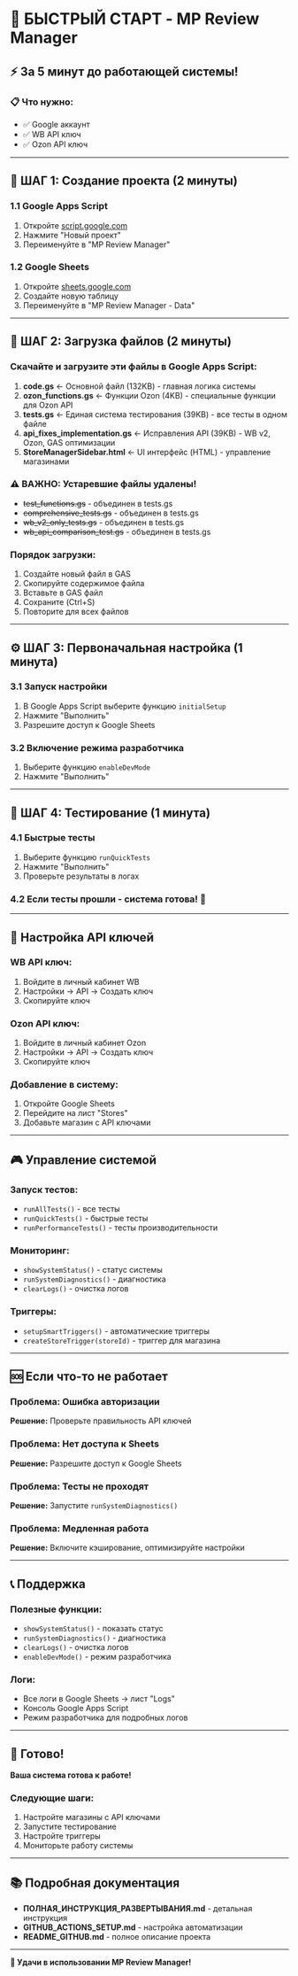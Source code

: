 # 🚀 БЫСТРЫЙ СТАРТ - MP Review Manager

## ⚡ За 5 минут до работающей системы!

### 📋 Что нужно:
- ✅ Google аккаунт
- ✅ WB API ключ
- ✅ Ozon API ключ

---

## 🎯 ШАГ 1: Создание проекта (2 минуты)

### 1.1 Google Apps Script
1. Откройте [script.google.com](https://script.google.com)
2. Нажмите "Новый проект"
3. Переименуйте в "MP Review Manager"

### 1.2 Google Sheets
1. Откройте [sheets.google.com](https://sheets.google.com)
2. Создайте новую таблицу
3. Переименуйте в "MP Review Manager - Data"

---

## 📁 ШАГ 2: Загрузка файлов (2 минуты)

### Скачайте и загрузите эти файлы в Google Apps Script:

1. **code.gs** ← Основной файл (132KB) - главная логика системы
2. **ozon_functions.gs** ← Функции Ozon (4KB) - специальные функции для Ozon API
3. **tests.gs** ← Единая система тестирования (39KB) - все тесты в одном файле
4. **api_fixes_implementation.gs** ← Исправления API (39KB) - WB v2, Ozon, GAS оптимизации
5. **StoreManagerSidebar.html** ← UI интерфейс (HTML) - управление магазинами

### ⚠️ ВАЖНО: Устаревшие файлы удалены!
- ~~test_functions.gs~~ - объединен в tests.gs
- ~~comprehensive_tests.gs~~ - объединен в tests.gs  
- ~~wb_v2_only_tests.gs~~ - объединен в tests.gs
- ~~wb_api_comparison_test.gs~~ - объединен в tests.gs

### Порядок загрузки:
1. Создайте новый файл в GAS
2. Скопируйте содержимое файла
3. Вставьте в GAS файл
4. Сохраните (Ctrl+S)
5. Повторите для всех файлов

---

## ⚙️ ШАГ 3: Первоначальная настройка (1 минута)

### 3.1 Запуск настройки
1. В Google Apps Script выберите функцию `initialSetup`
2. Нажмите "Выполнить"
3. Разрешите доступ к Google Sheets

### 3.2 Включение режима разработчика
1. Выберите функцию `enableDevMode`
2. Нажмите "Выполнить"

---

## 🧪 ШАГ 4: Тестирование (1 минута)

### 4.1 Быстрые тесты
1. Выберите функцию `runQuickTests`
2. Нажмите "Выполнить"
3. Проверьте результаты в логах

### 4.2 Если тесты прошли - система готова! 🎉

---

## 🔑 Настройка API ключей

### WB API ключ:
1. Войдите в личный кабинет WB
2. Настройки → API → Создать ключ
3. Скопируйте ключ

### Ozon API ключ:
1. Войдите в личный кабинет Ozon
2. Настройки → API → Создать ключ
3. Скопируйте ключ

### Добавление в систему:
1. Откройте Google Sheets
2. Перейдите на лист "Stores"
3. Добавьте магазин с API ключами

---

## 🎮 Управление системой

### Запуск тестов:
- `runAllTests()` - все тесты
- `runQuickTests()` - быстрые тесты
- `runPerformanceTests()` - тесты производительности

### Мониторинг:
- `showSystemStatus()` - статус системы
- `runSystemDiagnostics()` - диагностика
- `clearLogs()` - очистка логов

### Триггеры:
- `setupSmartTriggers()` - автоматические триггеры
- `createStoreTrigger(storeId)` - триггер для магазина

---

## 🆘 Если что-то не работает

### Проблема: Ошибка авторизации
**Решение:** Проверьте правильность API ключей

### Проблема: Нет доступа к Sheets
**Решение:** Разрешите доступ к Google Sheets

### Проблема: Тесты не проходят
**Решение:** Запустите `runSystemDiagnostics()`

### Проблема: Медленная работа
**Решение:** Включите кэширование, оптимизируйте настройки

---

## 📞 Поддержка

### Полезные функции:
- `showSystemStatus()` - показать статус
- `runSystemDiagnostics()` - диагностика
- `clearLogs()` - очистка логов
- `enableDevMode()` - режим разработчика

### Логи:
- Все логи в Google Sheets → лист "Logs"
- Консоль Google Apps Script
- Режим разработчика для подробных логов

---

## 🎉 Готово!

**Ваша система готова к работе!**

### Следующие шаги:
1. Настройте магазины с API ключами
2. Запустите тестирование
3. Настройте триггеры
4. Мониторьте работу системы

---

## 📚 Подробная документация

- **ПОЛНАЯ_ИНСТРУКЦИЯ_РАЗВЕРТЫВАНИЯ.md** - детальная инструкция
- **GITHUB_ACTIONS_SETUP.md** - настройка автоматизации
- **README_GITHUB.md** - полное описание проекта

---

**🚀 Удачи в использовании MP Review Manager!**